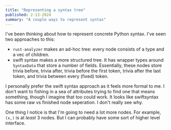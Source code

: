 ```yaml
---
title: "Representing a syntax tree"
published: 2-13-2024
summary: "A couple ways to represent syntax"
---
```


I've been thinking about how to represent concrete Python syntax. I've seen two approaches to this:

- `rust-analyzer` makes an ad-hoc tree: every node consists of a type and a vec of children.
- swift syntax makes a more structured tree. It has wrapper types around `SyntaxData` that store a number of fields. Essentially, these nodes store trivia before, trivia after, trivia before the first token, trivia after the last token, and trivia between every (fixed) token.

I personally prefer the swift syntax approach as it feels more formal to me. I don't want to fishing in a sea of attributes trying to find one that means something, though I imagine that too could work. It looks like swiftsyntax has some raw vs finished node seperation. I don't really see why.

One thing I notice is that I'm going to need a lot more nodes. For example, `(x,)` is at _least_ 3 nodes. But I can probably have some sort of higher level interface.
